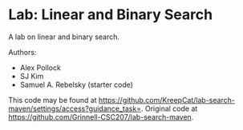 # Lab: Linear and Binary Search

A lab on linear and binary search.

Authors:

* Alex Pollock
* SJ Kim
* Samuel A. Rebelsky (starter code)

This code may be found at <https://github.com/KreepCat/lab-search-maven/settings/access?guidance_task=>. Original code at <https://github.com/Grinnell-CSC207/lab-search-maven>.
